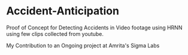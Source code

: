 # Accident-Anticipation

Proof of Concept for Detecting Accidents in Video footage using HRNN using few clips collected from youtube. 

My Contribution to an Ongoing project at Amrita's Sigma Labs 
